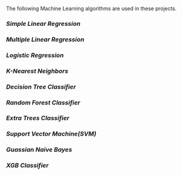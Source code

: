 The following Machine Learning algorithms are used in these projects.
### ***Simple Linear Regression***
### ***Multiple Linear Regression***
### ***Logistic Regression***
### *K-Nearest Neighbors*
### *Decision Tree Classifier*
### *Random Forest Classifier*
### *Extra Trees Classifier*
### *Support Vector Machine(SVM)*
### *Guassian Naive Bayes*
### *XGB Classifier*
